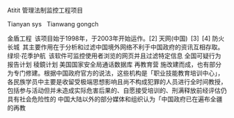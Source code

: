 Atitit 管理法制监控工程项目


Tianyan sys
 
 Tianwang gongch 

金盾工程 该项目始于1998年，于2003年开始运作。[2]
天网(中国) [3] [4]
防火长城 其主要作用在于分析和过滤中国境外网络不利于中国政府的资讯互相存取。
绿坝·花季护航 该软件可监控使用者浏览的网页并且过滤特定信息
全国可疑行为报告计划
稜鏡计划
美国国家安全局通话数据库
再教育营
施改建而成，也有部分为专门修建。根据中国政府官方的说法，这些机构是「职业技能教育培训中心」，各民族学员中主要是收留受极端思想影响且尚不构成犯罪的人员进行全时间教授，包括参与活动但并未造成实际危害后果的、自愿接受培训的、刑满释放前经评估仍具有社会危险性的
中国大陆以外的部分媒体和组织认为「中国政府已在遍布全疆的再教


